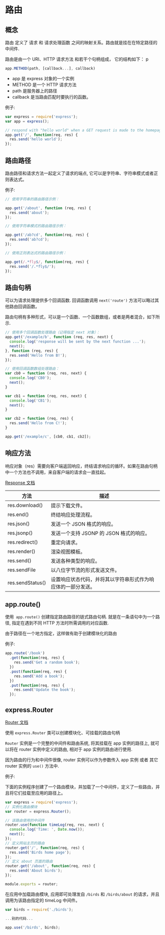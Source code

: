 # 路由

## 概念

路由 定义了 请求 和 请求处理函数 之间的映射关系。路由就是挂在在特定路径的中间件.

路由是由一个 URI、HTTP 请求方法 和若干个句柄组成，
它的结构如下： 
p
``` js
app.METHOD(path, [callback...], callback)
```
* app 是 express 对象的一个实例
* METHOD 是一个 HTTP 请求方法
* path 是服务器上的路径
* callback 是当路由匹配时要执行的函数。

例子:
``` js
var express = require('express');
var app = express();

// respond with "hello world" when a GET request is made to the homepage
app.get('/', function(req, res) {
  res.send('hello world');
});
```

## 路由路径

路由路径和请求方法一起定义了请求的端点, 它可以是字符串、字符串模式或者正则表达式。

例子: 
``` js
// 使用字符串的路由路径示例：

app.get('/about', function (req, res) {
  res.send('about');
});

// 使用字符串模式的路由路径示例：

app.get('/ab?cd', function(req, res) {
  res.send('ab?cd');
});

// 使用正则表达式的路由路径示例：

app.get(/.*fly$/, function(req, res) {
  res.send('/.*fly$/');
});
```

## 路由句柄

可以为请求处理提供多个回调函数. 回调函数调用 `next('route')` 方法可以略过其他路由回调函数。

路由句柄有多种形式，可以是一个函数、一个函数数组，或者是两者混合，如下所示.

``` js
// 使用多个回调函数处理路由（记得指定 next 对象）：
app.get('/example/b', function (req, res, next) {
  console.log('response will be sent by the next function ...');
  next();
}, function (req, res) {
  res.send('Hello from B!');
});
```

``` js
// 使用回调函数数组处理路由：
var cb0 = function (req, res, next) {
  console.log('CB0');
  next();
}

var cb1 = function (req, res, next) {
  console.log('CB1');
  next();
}

var cb2 = function (req, res) {
  res.send('Hello from C!');
}

app.get('/example/c', [cb0, cb1, cb2]);
```

## 响应方法

响应对象（res）需要向客户端返回响应，终结请求响应的循环。如果在路由句柄中一个方法也不调用，来自客户端的请求会一直挂起。

[Response 文档](http://www.expressjs.com.cn/4x/api.html#res)

方法 |描述
--- | ---
res.download() | 提示下载文件。
res.end() |	终结响应处理流程。
res.json() | 发送一个 JSON 格式的响应。
res.jsonp() | 发送一个支持 JSONP 的 JSON 格式的响应。
res.redirect() | 重定向请求。
res.render() | 渲染视图模板。
res.send() | 发送各种类型的响应。
res.sendFile | 以八位字节流的形式发送文件。
res.sendStatus()  | 设置响应状态代码，并将其以字符串形式作为响应体的一部分发送。

## app.route()

使用` app.route()` 创建指定路由路径的链式路由句柄. 就是在一条语句中为一个路径, 指定在遇到不同 HTTP 方法时所需调用的对应函数.

由于路径在一个地方指定，这样做有助于创建模块化的路由

例子:
``` js
app.route('/book')
  .get(function(req, res) {
    res.send('Get a random book');
  })
  .post(function(req, res) {
    res.send('Add a book');
  })
  .put(function(req, res) {
    res.send('Update the book');
  });
```

## express.Router

[Router 文档](http://www.expressjs.com.cn/4x/api.html#router)


使用 `express.Router` 类可以创建模块化、可挂载的路由句柄

`Router` 实例是一个完整的中间件和路由系统, 将其挂载在 app 实例的路径上, 就可以将在 router 实例中定义的路由, 相对于 app 实例的路由进行使用.

因为路由的行为和中间件很像, router 实例可以作为参数传入 app 实例 或者 其它 router 实例的 `use()` 方法中.

例子:

下面的实例程序创建了一个路由模块，并加载了一个中间件，定义了一些路由，并且将它们挂载至应用的路径上。

``` js
var express = require('express');
// 实例化路由模块
var router = express.Router();

// 该路由使用的中间件
router.use(function timeLog(req, res, next) {
  console.log('Time: ', Date.now());
  next();
});
// 定义网站主页的路由
router.get('/', function(req, res) {
  res.send('Birds home page');
});
// 定义 about 页面的路由
router.get('/about', function(req, res) {
  res.send('About birds');
});

module.exports = router;
```

在应用中加载路由模块, 应用即可处理发自 `/birds` 和 `/birds/about` 的请求，并且调用为该路由指定的 timeLog 中间件。

``` js
var birds = require('./birds');

...别的代码...

app.use('/birds', birds);
```
